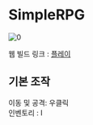 # SimpleRPG

![0](https://user-images.githubusercontent.com/36800639/233792362-04a56e86-e98c-4f95-8c2f-26387c1d7315.PNG)

웹 빌드 링크 : [플레이](https://comebiga.github.io/SimpleRPG_WebBuild/)

## 기본 조작
이동 및 공격: 우클릭   
인벤토리 : I


 
